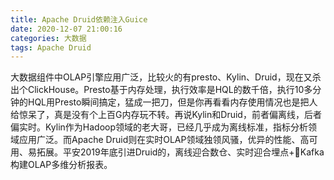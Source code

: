 ```yaml
---
title: Apache Druid依赖注入Guice
date: 2020-12-07 21:00:16
categories: 大数据
tags: Apache Druid
---
```


大数据组件中OLAP引擎应用广泛，比较火的有presto、Kylin、Druid，现在又杀出个ClickHouse。Presto基于内存处理，执行效率是HQL的数千倍，执行10多分钟的HQL用Presto瞬间搞定，猛成一把刀，但是你再看看内存使用情况也是把人给惊呆了，真是没有个上百G内存玩不转。再说Kylin和Druid，前者偏离线，后者偏实时。Kylin作为Hadoop领域的老大哥，已经几乎成为离线标准，指标分析领域应用广泛。而Apache Druid则在实时OLAP领域独领风骚，优异的性能、高可用、易拓展。平安2019年底引进Druid的，离线迎合数仓、实时迎合埋点+Kafka构建OLAP多维分析报表。